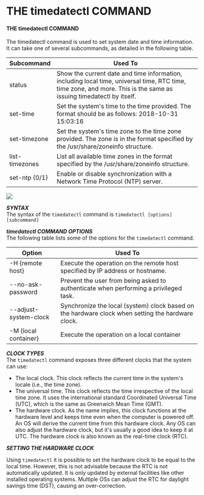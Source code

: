 # THE timedatectl COMMAND

#### THE timedatectl COMMAND

The timedatectl command is used to set system date and time information. It can take one of several subcommands, as detailed in the following table.

Subcommand | Used To
------ | ------
status |Show the current date and time information, including local time, universal time, RTC time, time zone, and more. This is the same as issuing timedatectl by itself.
set-time | Set the system's time to the time provided. The format should be as follows: 2018-10-31 15:03:16
set-timezone | Set the system's time zone to the time zone provided. The zone is in the format specified by the /usr/share/zoneinfo structure.
list-timezones | List all available time zones in the format specified by the /usr/share/zoneinfo structure.
set-ntp {0/1} | Enable or disable synchronization with a Network Time Protocol (NTP) server.

![](timedatectl.png)


**_SYNTAX_**  
The syntax of the `timedatectl` command is `timedatectl [options] [subcommand]`

**_timedatectl COMMAND OPTIONS_**  
The following table lists some of the options for the `timedatectl` command.

Option | Used To
------ | ------
\-H {remote host} | Execute the operation on the remote host specified by IP address or hostname.
\--no-ask-password | Prevent the user from being asked to authenticate when performing a privileged task.
\--adjust-system-clock | Synchronize the local (system) clock based on the hardware clock when setting the hardware clock.
\-M {local container} | Execute the operation on a local container
  
**_CLOCK TYPES_**  
The `timedatectl` command exposes three different clocks that the system can use:

-   The local clock. This clock reflects the current time in the system's locale (i.e., the time zone).
-   The universal time. This clock reflects the time irrespective of the local time zone. It uses the international standard Coordinated Universal Time (UTC), which is the same as Greenwich Mean Time (GMT).
-   The hardware clock. As the name implies, this clock functions at the hardware level and keeps time even when the computer is powered off. An OS will derive the current time from this hardware clock. Any OS can also adjust the hardware clock, but it's usually a good idea to keep it at UTC. The hardware clock is also known as the real-time clock (RTC).

**_SETTING THE HARDWARE CLOCK_**  

Using `timedatectl` it is possible to set the hardware clock to be equal to the local time. However, this is not advisable because the RTC is not automatically updated. It is only updated by external facilities like other installed operating systems. Multiple OSs can adjust the RTC for daylight savings time (DST), causing an over-correction.